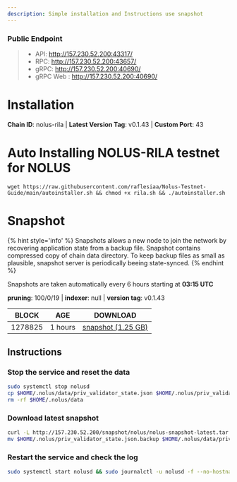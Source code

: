 ```yaml
---
description: Simple installation and Instructions use snapshot
---
```


### Public Endpoint

>- API: http://157.230.52.200:43317/
>- RPC: http://157.230.52.200:43657/
>- gRPC: http://157.230.52.200:40690/
>- gRPC Web : http://157.230.52.200:40690/
# Installation


**Chain ID**: nolus-rila | **Latest Version Tag**: v0.1.43 | **Custom Port**: 43

# Auto Installing NOLUS-RILA testnet for NOLUS
```
wget https://raw.githubusercontent.com/raflesiaa/Nolus-Testnet-Guide/main/autoinstaller.sh && chmod +x rila.sh && ./autoinstaller.sh
```


# Snapshot

{% hint style='info' %}
Snapshots allows a new node to join the network by recovering application state from a backup file. 
Snapshot contains compressed copy of chain data directory. To keep backup files as small as plausible, 
snapshot server is periodically beeing state-synced.
{% endhint %}

Snapshots are taken automatically every 6 hours starting at **03:15 UTC**

**pruning**: 100/0/19 | **indexer**: null | **version tag**: v0.1.43

| BLOCK             | AGE             | DOWNLOAD                                                                                            |
| ----------------- | --------------- | --------------------------------------------------------------------------------------------------- |
| 1278825 | 1 hours | [snapshot (1.25 GB)](http://157.230.52.200/snapshot/nolus/nolus-snapshot-latest.tar.lz4) |

## Instructions

### Stop the service and reset the data

```bash
sudo systemctl stop nolusd
cp $HOME/.nolus/data/priv_validator_state.json $HOME/.nolus/priv_validator_state.json.backup
rm -rf $HOME/.nolus/data
```

### Download latest snapshot

```bash
curl -L http://157.230.52.200/snapshot/nolus/nolus-snapshot-latest.tar.lz4 | tar -Ilz4 -xf - -C $HOME/.nolus
mv $HOME/.nolus/priv_validator_state.json.backup $HOME/.nolus/data/priv_validator_state.json
```

### Restart the service and check the log

```bash
sudo systemctl start nolusd && sudo journalctl -u nolusd -f --no-hostname -o cat
```
